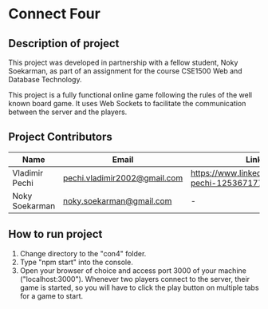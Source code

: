 # Connect Four

## Description of project

This project was developed in partnership with a fellow student, Noky Soekarman, as part of an assignment for the course CSE1500 Web and Database Technology.

This project is a fully functional online game following the rules of the well known board game. It uses Web Sockets to facilitate the communication between the server and the players.

## Project Contributors

| Name | Email | LinkedIn |
|----------------|------------------------------|-------------------------------------------------------|
| Vladimir Pechi | pechi.vladimir2002@gmail.com | https://www.linkedin.com/in/vladimir-pechi-125367177/ |
| Noky Soekarman | noky.soekarman@gmail.com     | -                                                     |

## How to run project
1. Change directory to the "con4" folder.
2. Type "npm start" into the console.
3. Open your browser of choice and access port 3000 of your machine ("localhost:3000"). Whenever two players connect to the server, their game is started, so you will have to click the play button on multiple tabs for a game to start.

